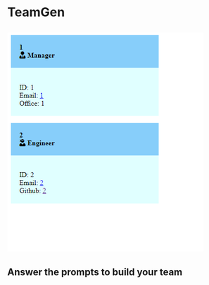 # TeamGen
## ![Image of functioning team generator](./teamgen-img.png)
##
## Answer the prompts to build your team